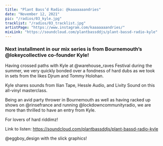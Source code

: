 ```yaml
---
title: "Plant Bass’d Radio: @kaaaaaaandries"
date: "November 12, 2021"
pic: "/radios/03_kyle.jpg"
tracklist: "/radios/03_tracklist.jpg"
artistPage: "https://www.instagram.com/kaaaaaaandries/"
mixLink: "https://soundcloud.com/plantbassddjs/plant-bassd-radio-kyle"
---
```


### Next installment in our mix series is from Bournemouth’s @lokeycollective co-founder Kyle!

Having crossed paths with Kyle at @warehouse_raves Festival during the summer, we very quickly bonded over a fondness of hard dubs as we took in sets from the likes Djrum and Tommy Holohan.

Kyle shares sounds from Ilian Tape, Hessle Audio, and Livity Sound on this all-vinyl masterclass.

Being an avid party thrower in Bournemouth as well as having racked up shows on @rinsefrance and running @lockdowncommunityradio, we are more than thrilled to have an entry from Kyle.

For lovers of hard riddimz!

Link to listen: https://soundcloud.com/plantbassddjs/plant-bassd-radio-kyle

@eggboy_design with the slick graphics!
